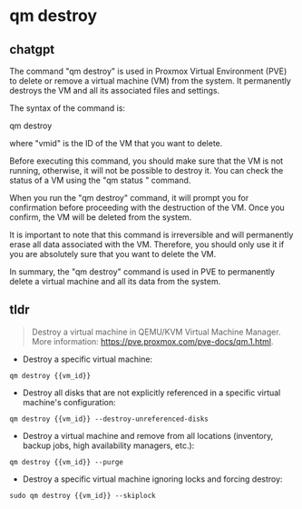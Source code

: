 # qm destroy 
## chatgpt 
The command "qm destroy" is used in Proxmox Virtual Environment (PVE) to delete or remove a virtual machine (VM) from the system. It permanently destroys the VM and all its associated files and settings.

The syntax of the command is:

qm destroy <vmid>

where "vmid" is the ID of the VM that you want to delete.

Before executing this command, you should make sure that the VM is not running, otherwise, it will not be possible to destroy it. You can check the status of a VM using the "qm status <vmid>" command.

When you run the "qm destroy" command, it will prompt you for confirmation before proceeding with the destruction of the VM. Once you confirm, the VM will be deleted from the system.

It is important to note that this command is irreversible and will permanently erase all data associated with the VM. Therefore, you should only use it if you are absolutely sure that you want to delete the VM.

In summary, the "qm destroy" command is used in PVE to permanently delete a virtual machine and all its data from the system. 

## tldr 
 
> Destroy a virtual machine in QEMU/KVM Virtual Machine Manager.
> More information: <https://pve.proxmox.com/pve-docs/qm.1.html>.

- Destroy a specific virtual machine:

`qm destroy {{vm_id}}`

- Destroy all disks that are not explicitly referenced in a specific virtual machine's configuration:

`qm destroy {{vm_id}} --destroy-unreferenced-disks`

- Destroy a virtual machine and remove from all locations (inventory, backup jobs, high availability managers, etc.):

`qm destroy {{vm_id}} --purge`

- Destroy a specific virtual machine ignoring locks and forcing destroy:

`sudo qm destroy {{vm_id}} --skiplock`
